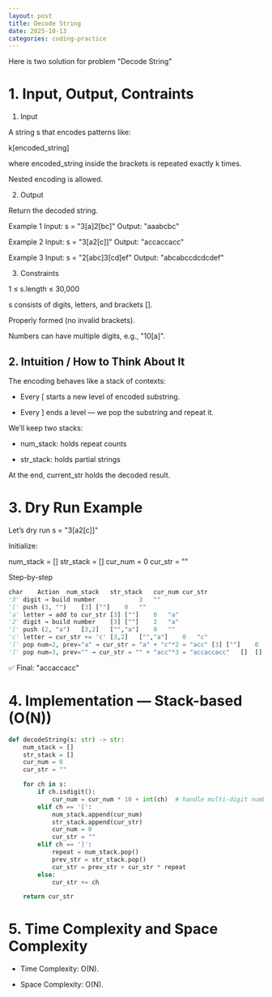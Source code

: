 ```yaml
---
layout: post
title: Decode String
date: 2025-10-13
categories: coding-practice
---
```


Here is two solution for problem "Decode String"

# 1. Input, Output, Contraints

1. Input

A string s that encodes patterns like:

k[encoded_string]

where encoded_string inside the brackets is repeated exactly k times.

Nested encoding is allowed.

2. Output

Return the decoded string.

Example 1
Input: s = "3[a]2[bc]"
Output: "aaabcbc"

Example 2
Input: s = "3[a2[c]]"
Output: "accaccacc"

Example 3
Input: s = "2[abc]3[cd]ef"
Output: "abcabccdcdcdef"

3. Constraints

1 ≤ s.length ≤ 30,000

s consists of digits, letters, and brackets [].

Properly formed (no invalid brackets).

Numbers can have multiple digits, e.g., "10[a]".

## 2. Intuition / How to Think About It

The encoding behaves like a stack of contexts:

- Every [ starts a new level of encoded substring.

- Every ] ends a level — we pop the substring and repeat it.

We’ll keep two stacks:

- num_stack: holds repeat counts

- str_stack: holds partial strings

At the end, current_str holds the decoded result.

# 3. Dry Run Example

Let’s dry run s = "3[a2[c]]"

Initialize:

num_stack = []
str_stack = []
cur_num = 0
cur_str = ""

Step-by-step

```python
char	Action	num_stack	str_stack	cur_num	cur_str
'3'	digit → build number			3	""
'['	push (3, "")	[3]	[""]	0	""
'a'	letter → add to cur_str	[3]	[""]	0	"a"
'2'	digit → build number	[3]	[""]	2	"a"
'['	push (2, "a")	[3,2]	["","a"]	0	""
'c'	letter → cur_str += 'c'	[3,2]	["","a"]	0	"c"
']'	pop num=2, prev="a" → cur_str = "a" + "c"*2 = "acc"	[3]	[""]	0	"acc"
']'	pop num=3, prev="" → cur_str = "" + "acc"*3 = "accaccacc"	[]	[]	0	"accaccacc"

```

✅ Final: "accaccacc"

# 4. Implementation — Stack-based (O(N))

```python
def decodeString(s: str) -> str:
    num_stack = []
    str_stack = []
    cur_num = 0
    cur_str = ""

    for ch in s:
        if ch.isdigit():
            cur_num = cur_num * 10 + int(ch)  # handle multi-digit numbers
        elif ch == '[':
            num_stack.append(cur_num)
            str_stack.append(cur_str)
            cur_num = 0
            cur_str = ""
        elif ch == ']':
            repeat = num_stack.pop()
            prev_str = str_stack.pop()
            cur_str = prev_str + cur_str * repeat
        else:
            cur_str += ch

    return cur_str

```

# 5. Time Complexity and Space Complexity

- Time Complexity: O(N).

- Space Complexity: O(N).
